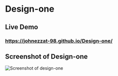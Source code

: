 # Design-one
## Live Demo
### https://johnezzat-98.github.io/Design-one/
## Screenshot of Design-one
![Screenshot of design-one ](https://github.com/johnezzat-98/Design-one/assets/82271101/8283e3fa-7f44-407c-a055-d1430887c750)
